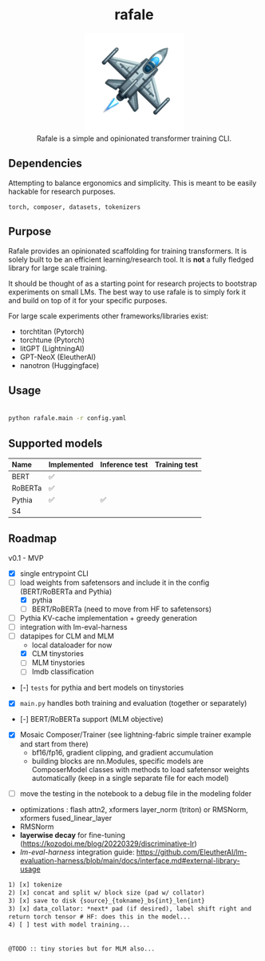 <div class="header" align="center">

# rafale

<div class="logo">
<p align="center">
<img src="./media/rafale-logo.png" alt="rafale-logo" width="200px" />
<br>
Rafale is a simple and opinionated transformer training CLI.
</p>
</div>

</div>


## Dependencies

Attempting to balance ergonomics and simplicity. This is meant to be easily hackable for research purposes.

```
torch, composer, datasets, tokenizers
```

## Purpose

Rafale provides an opinionated scaffolding for training transformers. It is solely built to be an efficient
learning/research tool. It is **not** a fully fledged library for large scale training.

It should be thought of as a starting point for research projects to bootstrap experiments on small LMs. The best way to
use rafale is to simply fork it and build on top of it for your specific purposes.

For large scale experiments other frameworks/libraries exist:
- torchtitan (Pytorch)
- torchtune (Pytorch)
- litGPT (LightningAI)
- GPT-NeoX (EleutherAI)
- nanotron (Huggingface)

## Usage

```sh

python rafale.main -r config.yaml

```

## Supported models


| Name    | Implemented | Inference test | Training test |
|:--------|:------------|:---------------|:--------------|
| BERT    | ✅          |                |               |
| RoBERTa | ✅          |                |               |
| Pythia  | ✅          | ✅             |               |
| S4      |             |                |               |


## Roadmap

v0.1 - MVP
- [x] single entrypoint CLI
- [ ] load weights from safetensors and include it in the config (BERT/RoBERTa and Pythia)
  - [x] pythia
  - [ ] BERT/RoBERTa (need to move from HF to safetensors)
- [ ] Pythia KV-cache implementation + greedy generation
- [ ] integration with lm-eval-harness
- [ ] datapipes for CLM and MLM
  - local dataloader for now
  - [x] CLM tinystories
  - [ ] MLM tinystories
  - [ ] Imdb classification
- [-] ```tests``` for pythia and bert models on tinystories
- [x] ```main.py``` handles both training and evaluation (together or separately)
- [-] BERT/RoBERTa support (MLM objective)
- [x] Mosaic Composer/Trainer (see lightning-fabric simple trainer example and start from there)
  + bf16/fp16, gradient clipping, and gradient accumulation
  + building blocks are nn.Modules, specific models are ComposerModel classes with methods to load safetensor weights
    automatically (keep in a single separate file for each model)

+ [ ] move the testing in the notebook to a debug file in the modeling folder
+ optimizations : flash attn2, xformers layer_norm (triton) or RMSNorm, xformers fused_linear_layer
+ RMSNorm
+ **layerwise decay** for fine-tuning (https://kozodoi.me/blog/20220329/discriminative-lr)
+ *lm-eval-harness* integration guide:  https://github.com/EleutherAI/lm-evaluation-harness/blob/main/docs/interface.md#external-library-usage



```
1) [x] tokenize
2) [x] concat and split w/ block size (pad w/ collator)
3) [x] save to disk {source}_{tokname}_bs{int}_len{int}
3) [x] data_collator: *next* pad (if desired), label shift right and return torch tensor # HF: does this in the model...
4) [ ] test with model training...


@TODO :: tiny stories but for MLM also...
```
